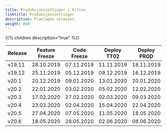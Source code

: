```yaml
---
title: Produksjonssettinger i Altinn
linktitle: Produksjonssettinger
description: Planlagte releaser.
weight: 850
---
```

{{% children description="true" %}}

<table>
<thead>
<tr>
<th>Release</th>
<th>Feature Freeze</th>
<th>Code Freeze</th>
<th>Deploy TT02</th>
<th>Deploy PROD</th>
</tr>
</thead>
<tbody>
<tr>
<td>v19.11</td>
<td>28.10.2019</td>  
<td>07.11.2019</td>  
<td>11.11.2019</td>
<td>18.11.2019</td>  
</tr>
<tr>
<td>v19.12</td>
<td>25.11.2019</td>  
<td>05.12.2019</td>  
<td>09.12.2019</td>
<td>16.12.2019</td>  
</tr>
<tr>
<td>v20.1</td>
<td>20.12.2019</td>  
<td>09.01.2020</td>  
<td>13.01.2020</td>
<td>20.01.2020</td>  
</tr>  
<tr>
<td>v20.2</td>
<td>22.01.2020</td>  
<td>03.02.2020</td>  
<td>05.02.2020</td>
<td>12.02.2020</td>  
</tr>
<tr>
<td>v20.3</td>
<td>17.02.2020</td>  
<td>27.02.2020</td>  
<td>02.03.2020</td>
<td>09.03.2020</td>  
</tr>
<tr>
<td>v20.4</td>
<td>23.03.2020</td>  
<td>02.04.2020</td>  
<td>15.04.2020</td>
<td>22.04.2020</td>  
</tr>
<tr>
<td>v20.5</td>
<td>27.04.2020</td>  
<td>07.05.2020</td>  
<td>11.05.2020</td>
<td>18.05.2020</td>  
</tr>
<tr>
<td>v20.6</td>
<td>18.05.2020</td>  
<td>28.05.2020</td>  
<td>02.06.2020</td>
<td>08.06.2020</td>  
</tr>    
</tbody>
</table>  
